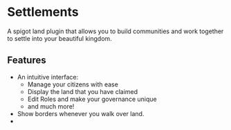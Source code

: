 # Settlements
A spigot land plugin that allows you to build communities and work together to settle into your beautiful kingdom. 

## Features
- An intuitive interface:
  - Manage your citizens with ease
  - Display the land that you have claimed
  - Edit Roles and make your governance unique
  - and much more!
- Show borders whenever you walk over land.
- 
